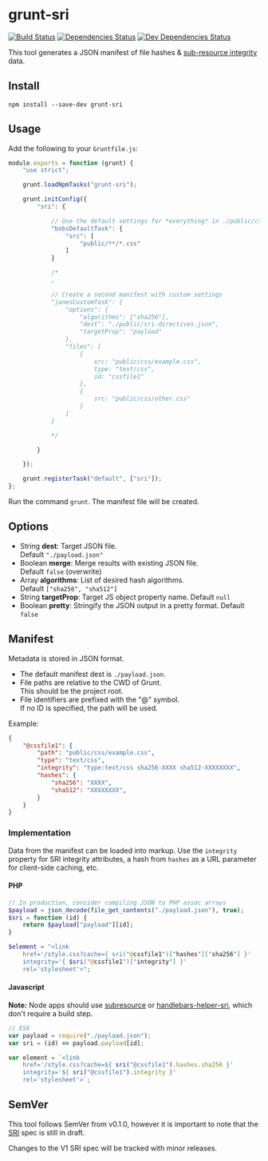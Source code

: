 # grunt-sri

[![Build Status](https://travis-ci.org/neftaly/grunt-sri.svg?branch=master)](https://travis-ci.org/neftaly/grunt-sri)
[![Dependencies Status](https://david-dm.org/neftaly/grunt-sri.svg)](https://david-dm.org/neftaly/grunt-sri)
[![Dev Dependencies Status](https://david-dm.org/neftaly/grunt-sri/dev-status.svg)](https://david-dm.org/neftaly/grunt-sri#info=devDependencies)

This tool generates a JSON manifest of file hashes & [sub-resource integrity](https://srihash.org/) data.



## Install
```shell
npm install --save-dev grunt-sri
```



## Usage
Add the following to your `Gruntfile.js`:
```js
module.exports = function (grunt) {
    "use strict";

    grunt.loadNpmTasks("grunt-sri");

    grunt.initConfig({
        "sri": {

            // Use the default settings for *everything* in ./public/css
            "bobsDefaultTask": {
                "src": [
                    "public/**/*.css"
                ]
            }

            /*
            ,

            // Create a second manifest with custom settings
            "janesCustomTask": {
                "options": {
                    "algorithms": ["sha256"],
                    "dest": "./public/sri-directives.json",
                    "targetProp": "payload"
                },
                "files": [
                    {
                        src: "public/css/example.css",
                        type: "text/css",
                        id: "cssfile1"
                    },
                    {
                        src: "public/css/other.css"
                    }
                ]
            }

            */

        }

    });

    grunt.registerTask("default", ["sri"]);
};
```

Run the command `grunt`. The manifest file will be created.



## Options
* String **dest**: Target JSON file.  
  Default `"./payload.json"`
* Boolean **merge**: Merge results with existing JSON file.  
  Default `false` (overwrite)
* Array **algorithms**: List of desired hash algorithms.  
  Default `["sha256", "sha512"]`
* String **targetProp**: Target JS object property name.
  Default `null`
* Boolean **pretty**: Stringify the JSON output in a pretty format.
  Default `false`



## Manifest
Metadata is stored in JSON format.

* The default manifest dest is `./payload.json`.
* File paths are relative to the CWD of Grunt.  
  This should be the project root.
* File identifiers are prefixed with the "@" symbol.  
  If no ID is specified, the path will be used.

Example:
```json
{
    "@cssfile1": {
        "path": "public/css/example.css",
        "type": "text/css",
        "integrity": "type:text/css sha256-XXXX sha512-XXXXXXXX",
        "hashes": {
            "sha256": "XXXX",
            "sha512": "XXXXXXXX",
        }
    }
}
```


### Implementation
Data from the manifest can be loaded into markup.
Use the `integrity` property for SRI integrity attributes, a hash from `hashes` as a URL parameter for client-side caching, etc.

#### PHP
```php
// In production, consider compiling JSON to PHP assoc arrays
$payload = json_decode(file_get_contents("./payload.json"), true);
$sri = function (id) {
    return $payload["payload"][id];
}

$element = "<link
    href='/style.css?cache={ sri("@cssfile1")["hashes"]["sha256"] }'
    integrity='{ $sri("@cssfile1")["integrity"] }'
    rel='stylesheet'>";
```

#### Javascript
**Note:** Node apps should use [subresource](https://github.com/neftaly/npm-subresource) or [handlebars-helper-sri](https://github.com/neftaly/handlebars-helper-sri), which don't require a build step.

```js
// ES6
var payload = require("./payload.json");
var sri = (id) => payload.payload[id];

var element = `<link
    href='/style.css?cache=${ sri("@cssfile1").hashes.sha256 }'
    integrity='${ sri("@cssfile1").integrity }'
    rel='stylesheet'>`;
```



## SemVer
This tool follows SemVer from v0.1.0, however it is important to note that the [SRI](https://w3c.github.io/webappsec/specs/subresourceintegrity/) spec is still in draft.

Changes to the V1 SRI spec will be tracked with minor releases.
